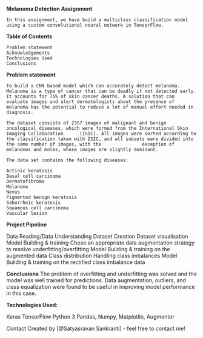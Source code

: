 **Melanoma Detection Assignment**

	In this assignment, we have build a multiclass classification model using a custom convolutional neural network in TensorFlow.

**Table of Contents**

	Problem statement
	Acknowledgements
	Technologies Used
	Conclusions
	
**Problem statement**

	To build a CNN based model which can accurately detect melanoma. Melanoma is a type of cancer that can be deadly if not detected early. It accounts for 75% of skin cancer deaths. A solution that can evaluate images and alert dermatologists about the presence of melanoma has the potential to reduce a lot of manual effort needed in diagnosis.

	The dataset consists of 2357 images of malignant and benign oncological diseases, which were formed from the International Skin Imaging Collaboration      (ISIC). All images were sorted according to the classification taken with ISIC, and all subsets were divided into the same number of images, with the               exception of melanomas and moles, whose images are slightly dominant.

	The data set contains the following diseases:

	Actinic keratosis
	Basal cell carcinoma
	Dermatofibroma
	Melanoma
	Nevus
	Pigmented benign keratosis
	Seborrheic keratosis
	Squamous cell carcinoma
	Vascular lesion

**Project Pipeline**

Data Reading/Data Understanding
Dataset Creation
Dataset visualisation
Model Building & training
Chose an appropriate data augmentation strategy to resolve underfitting/overfitting
Model Building & training on the augmented data
Class distribution
Handling class imbalances
Model Building & training on the rectified class imbalance data

**Conclusions**
The problem of overfitting and underfitting was solved and the model was well trained for predictions. Data augmentation, outliers, and class equalization were found to be useful in improving model performance in this case.

**Technologies Used:**

Keras
TensorFlow
Python 3
Pandas, Numpy, Matplotlib,
Augmentor

Contact
Created by [@Satyasravan Sankranti] - feel free to contact me!
